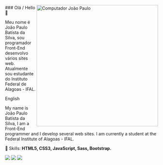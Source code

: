 <img src="https://raw.githubusercontent.com/MicaelliMedeiros/micaellimedeiros/master/image/computer-illustration.png" min-width="400px" max-width="400px" width="400px" align="right" alt="Computador João Paulo">
### Olá / Hello 👋

Meu nome é João Paulo Batista da Silva, sou programador Front-End desenvolvo vários sites web. Atualmente sou estudante do Instituto Federal de Alagoas - IFAL.

English

My name is João Paulo Batista da Silva, I am a Front-End programmer and I develop several web sites. I am currently a student at the Federal Institute of Alagoas - IFAL.

<p align="left">
  🦄 Skills: <strong>HTML5, CSS3, JavaScript, Sass, Bootstrap.</strong>
</p>
<p align="left">
  <a href="https://www.instagram.com/_paulinhosilva80/?hl=pt-br" alt="Instagram">
  <img src="https://img.shields.io/badge/-Instagram-DF0174?style=for-the-badge&logo=instagram&logoColor=white&link=https://www.instagram.com/iuricoding/"/></a>
  
  <a href="https://www.linkedin.com/in/jo%C3%A3o-paulo-batista-da-silva-5173791a3/" alt="Linkedin">
  <img src="https://img.shields.io/badge/-Linkedin-0e76a8?style=for-the-badge&logo=Linkedin&logoColor=white&link=https://www.linkedin.com/in/iuricode" /></a>

  <a href="https://www.facebook.com/profile.php?id=100008349336368" alt="Facebook">
  <img src="https://img.shields.io/badge/-Facebook-3b5998?style=for-the-badge&logo=facebook&logoColor=white&link=https://www.facebook.com/iuricode/"/></a>
</p> 



